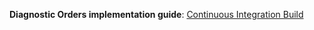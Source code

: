 **Diagnostic Orders implementation guide**: [Continuous Integration Build](http://build.fhir.org/ig/hl7au/draft-diagnostic-orders/branches/master)